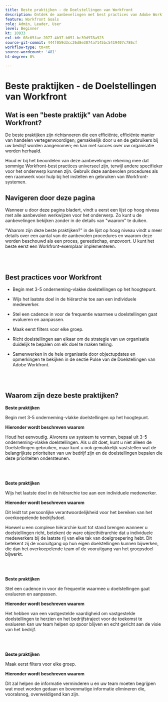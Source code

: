 ```yaml
---
title: Beste praktijken - de Doelstellingen van Workfront
description: Ontdek de aanbevelingen met best practices van Adobe Workfront-experts over het instellen, beheren en gebruiken van Workfront Goals.
feature: Workfront Goals
role: Admin, Leader, User
level: Beginner
kt: 10933
exl-id: 08c65fae-2077-4b37-b051-bc39d978a923
source-git-commit: 444f059d3cc26d8e3074a7145bc5419407c786cf
workflow-type: tm+mt
source-wordcount: '481'
ht-degree: 0%

---
```


# Beste praktijken - de Doelstellingen van Workfront

## Wat is een &quot;beste praktijk&quot; van Adobe Workfront?

De beste praktijken zijn richtsnoeren die een efficiënte, efficiënte manier van handelen vertegenwoordigen; gemakkelijk door u en de gebruikers bij uw bedrijf worden aangenomen; en kan met succes over uw organisatie worden herhaald.

Houd er bij het beoordelen van deze aanbevelingen rekening mee dat sommige Workfront-best practices universeel zijn, terwijl andere specifieker voor het onderwerp kunnen zijn. Gebruik deze aanbevolen procedures als een raamwerk voor hulp bij het instellen en gebruiken van Workfront-systemen.

## Navigeren door deze pagina

Wanneer u door deze pagina bladert, vindt u eerst een lijst op hoog niveau met alle aanbevolen werkwijzen voor het onderwerp. Zo kunt u de aanbevelingen bekijken zonder in de details van &quot;waarom&quot; te duiken.

&quot;Waarom zijn deze beste praktijken?&quot; in de lijst op hoog niveau vindt u meer details over een aantal van de aanbevolen procedures en waarom deze worden beschouwd als een proces, gereedschap, enzovoort. U kunt het beste eerst een Workfront-exemplaar implementeren.

</br>
</br>


## Best practices voor Workfront

* Begin met 3-5 onderneming-vlakke doelstellingen op het hoogtepunt.

* Wijs het laatste doel in de hiërarchie toe aan een individuele medewerker.

* Stel een cadence in voor de frequentie waarmee u doelstellingen gaat evalueren en aanpassen.

* Maak eerst filters voor elke groep.

* Richt doelstellingen aan elkaar om de strategie van uw organisatie duidelijk te bepalen om elk doel te maken telling.

* Samenwerken in de hele organisatie door objectupdates en opmerkingen te bekijken in de sectie Pulse van de Doelstellingen van Adobe Workfront.

</br>
</br>

## Waarom zijn deze beste praktijken?

**Beste praktijken**

Begin met 3-5 onderneming-vlakke doelstellingen op het hoogtepunt.



**Hieronder wordt beschreven waarom**

Houd het eenvoudig. Alvorens uw systeem te vormen, bepaal uit 3-5 onderneming-vlakke doelstellingen. Als u dit doet, kunt u niet alleen de Doelstellingen gebruiken, maar kunt u ook gemakkelijk vaststellen wat de belangrijkste prioriteiten van uw bedrijf zijn en de doelstellingen bepalen die deze prioriteiten ondersteunen.

</br>
</br>

**Beste praktijken**

Wijs het laatste doel in de hiërarchie toe aan een individuele medewerker.



**Hieronder wordt beschreven waarom**

Dit leidt tot persoonlijke verantwoordelijkheid voor het bereiken van het overkoepelende bedrijfsdoel.



Hoewel u een complexe hiërarchie kunt tot stand brengen wanneer u doelstellingen richt, betekent de ware objecthiërarchie dat u individuele medewerkers bij de laatste rij van elke tak van doelgroepering hebt. Dit betekent zij de vooruitgang op hun eigen doelstellingen kunnen bijwerken, die dan het overkoepelende team of de vooruitgang van het groepsdoel bijwerkt.

</br>
</br>


**Beste praktijken**

Stel een cadence in voor de frequentie waarmee u doelstellingen gaat evalueren en aanpassen.



**Hieronder wordt beschreven waarom**

Het hebben van een vastgestelde vaardigheid om vastgestelde doelstellingen te herzien en het bedrijfstraject voor de toekomst te evalueren kan uw team helpen op spoor blijven en echt gericht aan de visie van het bedrijf.


</br>
</br>

**Beste praktijken**

Maak eerst filters voor elke groep.



**Hieronder wordt beschreven waarom**

Dit zal helpen de informatie verminderen u en uw team moeten begrijpen wat moet worden gedaan en bovenmatige informatie elimineren die, vooralsnog, overweldigend kan zijn.
